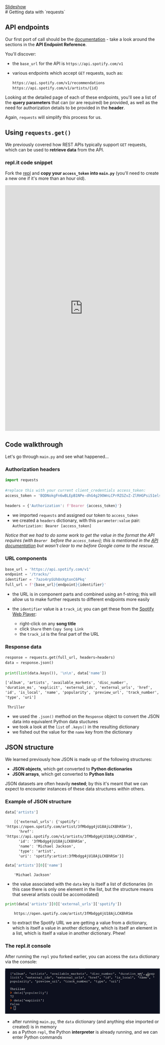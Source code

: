 <div class="content-links">
<a target="_blank" href="../requests-get-data-slides.html" class="btn btn-outline-secondary">Slideshow</a>
</div>
# Getting data with `requests`

## API endpoints

Our first port of call should be the [documentation](https://developer.spotify.com/documentation/web-api/reference/) - take a look around the sections in the **API Endpoint Reference**.

You'll discover:

- the `base_url` for the API is `https://api.spotify.com/v1`
- various endpoints which accept `GET` requests, such as:

    `https://api.spotify.com/v1/recommendations`  
    `https://api.spotify.com/v1/artists/{id}`

Looking at the detailed page of each of these endpoints, you'll see a list of the **query parameters** that can (or are required) be provided, as well as the need for authorization details to be provided in the **header**.

Again, `requests` will simplify this process for us.

## Using `requests.get()`

We previously covered how REST APIs typically support `GET` requests, which can be used to **retrieve data** from the API.

### repl.it code snippet

Fork the [repl](https://repl.it/@datadesigns/mixtape-requests-get-data) and **copy your `access_token` into `main.py`** (you'll need to create a new one if it's more than an hour old).


<iframe height="800px" width="100%" src="https://repl.it/@datadesigns/mixtape-requests-get-data?lite=true" scrolling="no" frameborder="no" allowtransparency="true" allowfullscreen="true" sandbox="allow-forms allow-pointer-lock allow-popups allow-same-origin allow-scripts allow-modals"></iframe>



## Code walkthrough

Let's go through `main.py` and see what happened...

### Authorization headers


```python
import requests

#replace this with your current client_credentials access_token:
access_token = 'BQDNokgFn6wBLEpB1NPe-dhG4g29OWnLCPrRZGZvZ-ZlRHGPsi51els1Thy5lARaGkHVikTu4D9gB9XUeus' 

headers = {'Authorization': f'Bearer {access_token}'}
```

- we imported `requests` and assigned our token to `access_token`
- we created a `headers` dictionary, with this `parameter:value` pair:  
    `Authorization: Bearer [access_token]`
    
*Notice that we had to do some work to get the value in the format the API requires (with `Bearer ` before the `access_token`); this is mentioned in the [API documentation](https://developer.spotify.com/documentation/general/guides/authorization-guide/#client-credentials-flow) but wasn't clear to me before Google came to the rescue.*

### URL components


```python
base_url = 'https://api.spotify.com/v1'
endpoint = '/tracks/'
identifier = '7azo4rpSUh8nXgtonC6Pkq'
full_url = f'{base_url}{endpoint}{identifier}'
```

- the URL is in component parts and combined using an f-string; this will allow us to make further requests to different endpoints more easily

- the `identifier` value is a `track_id`; you can get these from the  [Spotify Web Player](https://open.spotify.com/):  

    - right-click on any **song title**
    - click `Share` then `Copy Song Link`
    - the `track_id` is the final part of the URL

### Response data


```python
response = requests.get(full_url, headers=headers)
data = response.json()

print(list(data.keys()), '\n\n', data['name'])
```

    ['album', 'artists', 'available_markets', 'disc_number', 'duration_ms', 'explicit', 'external_ids', 'external_urls', 'href', 'id', 'is_local', 'name', 'popularity', 'preview_url', 'track_number', 'type', 'uri'] 
    
     Thriller


- we used the `.json()` method on the `Response` object to convert the JSON data into equivalent Python data stuctures
- we took a look at the `list` of `.keys()` in the resulting dictionary
- we fished out the value for the `name` key from the dictionary

## JSON structure

We learned previously how JSON is made up of the following structures:  

- **JSON objects**, which get converted to **Python dictionaries**
- **JSON arrays**, which get converted to **Python lists**

JSON datasets are often heavily **nested**; by this it's meant that we can expect to encounter instances of these data structures *within* others.

### Example of JSON structure


```python
data['artists']
```

```{.python .nb-output}
    [{'external_urls': {'spotify': 'https://open.spotify.com/artist/3fMbdgg4jU18AjLCKBhRSm'},
      'href': 'https://api.spotify.com/v1/artists/3fMbdgg4jU18AjLCKBhRSm',
      'id': '3fMbdgg4jU18AjLCKBhRSm',
      'name': 'Michael Jackson',
      'type': 'artist',
      'uri': 'spotify:artist:3fMbdgg4jU18AjLCKBhRSm'}]
```

```python
data['artists'][0]['name']
```

```{.python .nb-output}
    'Michael Jackson'
```

- the value associated with the `data` key is itself a list of dictionaries (in this case there is only one element in the list, but the structure means that several artists could be accomodated) 


```python
print(data['artists'][0]['external_urls']['spotify'])
```

```{.python .nb-output}
    https://open.spotify.com/artist/3fMbdgg4jU18AjLCKBhRSm
```

- to extract the Spotify URL we are getting a value from a dictionary, which is itself a value in another dictionary, which is itself an element in a list, which is itself a value in another dictionary. Phew! 



### The repl.it console

After running the `repl` you forked earlier, you can access the `data` dictionary via the console:

![thriller](images/thriller-console.png)

- after running `main.py`, the `data` dictionary (and anything else imported or created) is in memory
- as a Python `repl`, the Python **interpreter** is already running, and we can enter Python commands
